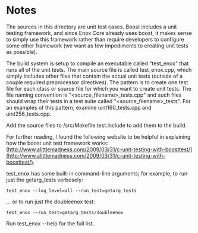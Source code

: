 # Notes
The sources in this directory are unit test cases.  Boost includes a
unit testing framework, and since Enox Core already uses boost, it makes
sense to simply use this framework rather than require developers to
configure some other framework (we want as few impediments to creating
unit tests as possible).

The build system is setup to compile an executable called "test_enox"
that runs all of the unit tests.  The main source file is called
test_enox.cpp, which simply includes other files that contain the
actual unit tests (outside of a couple required preprocessor
directives).  The pattern is to create one test file for each class or
source file for which you want to create unit tests.  The file naming
convention is "<source_filename>_tests.cpp" and such files should wrap
their tests in a test suite called "<source_filename>_tests".  For an
examples of this pattern, examine uint160_tests.cpp and
uint256_tests.cpp.

Add the source files to /src/Makefile.test.include to add them to the build.

For further reading, I found the following website to be helpful in
explaining how the boost unit test framework works:
[http://www.alittlemadness.com/2009/03/31/c-unit-testing-with-boosttest/](http://www.alittlemadness.com/2009/03/31/c-unit-testing-with-boosttest/).

test_enox has some built-in command-line arguments; for
example, to run just the getarg_tests verbosely:

    test_enox --log_level=all --run_test=getarg_tests

... or to run just the doubleenox test:

    test_enox --run_test=getarg_tests/doubleenox

Run  test_enox --help   for the full list.

